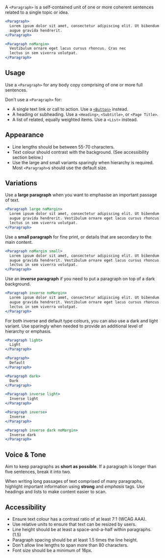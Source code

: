 A `<Paragraph>` is a self-contained unit of one or more coherent sentences related to a single topic or idea.

```jsx
<Paragraph>
  Lorem ipsum dolor sit amet, consectetur adipiscing elit. Ut bibendum hendrerit
  augue gravida hendrerit.
</Paragraph>

<Paragraph noMargin>
  Vestibulum ornare eget lacus cursus rhoncus. Cras nec
  lectus in sem viverra volutpat.
</Paragraph>
```

## Usage

Use a `<Paragraph>` for any body copy comprising of one or more full sentences.

Don't use a `<Paragraph>` for:
- A single text link or call to action. Use a [`<Button>`](../#/Function/Components/Button) instead.
- A heading or subheading. Use a `<Heading>`, `<Subtitle>`, or `<Page Title>`.
- A list of related, equally weighted items. Use a `<List>` instead.

## Appearance

- Line lengths should be between 55-70 characters.
- Text colour should contrast with the background. (See accessibility section below.)
- Use the large and small variants sparingly when hierarchy is required. Most `<Paragraph>`s should use the default size.


## Variations

Use a **large paragraph** when you want to emphasise an important passage of text.

```jsx
<Paragraph large noMargin>
  Lorem ipsum dolor sit amet, consectetur adipiscing elit. Ut bibendum hendrerit
  augue gravida hendrerit. Vestibulum ornare eget lacus cursus rhoncus. Cras nec
  lectus in sem viverra volutpat.
</Paragraph>
```

Use a **small paragraph** for fine print, or details that are secondary to the main content.

```jsx
<Paragraph noMargin small>
  Lorem ipsum dolor sit amet, consectetur adipiscing elit. Ut bibendum hendrerit
  augue gravida hendrerit. Vestibulum ornare eget lacus cursus rhoncus. Cras nec
  lectus in sem viverra volutpat.
</Paragraph>
```

Use an **inverse paragraph** if you need to put a paragraph on top of a dark background.

```jsx
<Paragraph inverse noMargin>
  Lorem ipsum dolor sit amet, consectetur adipiscing elit. Ut bibendum hendrerit
  augue gravida hendrerit. Vestibulum ornare eget lacus cursus rhoncus. Cras nec
  lectus in sem viverra volutpat.
</Paragraph>
```

For both inverse and default type colours, you can also use a dark and light variant. Use sparingly when needed to provide an additional level of hierarchy or emphasis.

```jsx
<Paragraph light>
  Light
</Paragraph>

<Paragraph>
  Default
</Paragraph>

<Paragraph dark>
  Dark
</Paragraph>

<Paragraph inverse light>
  Inverse light
</Paragraph>

<Paragraph inverse>
  Inverse
</Paragraph>

<Paragraph inverse dark noMargin>
  Inverse dark
</Paragraph>
```


## Voice & Tone

Aim to keep paragraphs as **short as possible**. If a paragraph is longer than five sentences, break it into two.

When writing long passages of text comprised of many paragraphs, highlight important information using **strong** and _emphasis_ tags. Use headings and lists to make content easier to scan.

## Accessibility

- Ensure text colour has a contrast ratio of at least 7:1 (WCAG AAA).
- Use relative units to ensure that text can be resized by users.
- Line height should be at least a space-and-a-half within paragraphs. (1.5)
- Paragraph spacing should be at least 1.5 times the line height.
- Don't allow line lengths to span more than 80 characters.
- Font size should be a minimum of 16px.

